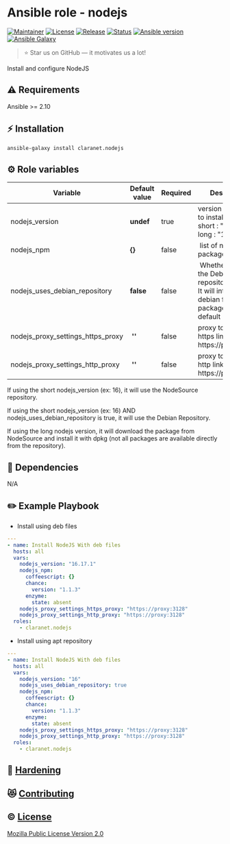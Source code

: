 # Ansible role - nodejs
[![Maintainer](https://img.shields.io/badge/maintained%20by-claranet-e00000?style=flat-square)](https://www.claranet.fr/)
[![License](https://img.shields.io/github/license/claranet/ansible-role-nodejs?style=flat-square)](LICENSE)
[![Release](https://img.shields.io/github/v/release/claranet/ansible-role-nodejs?style=flat-square)](https://github.com/claranet/ansible-role-nodejs/releases)
[![Status](https://img.shields.io/github/actions/workflow/status/claranet/ansible-role-nodejs/molecule.yml?style=flat-square&label=tests&branch=main)](https://github.com/claranet/ansible-role-nodejs/actions?query=workflow%3A%22Ansible+Molecule%22)
[![Ansible version](https://img.shields.io/badge/ansible-%3E%3D2.10-black.svg?style=flat-square&logo=ansible)](https://github.com/ansible/ansible)
[![Ansible Galaxy](https://img.shields.io/badge/ansible-galaxy-black.svg?style=flat-square&logo=ansible)](https://galaxy.ansible.com/claranet/nodejs)


> :star: Star us on GitHub — it motivates us a lot!

Install and configure NodeJS

## :warning: Requirements

Ansible >= 2.10

## :zap: Installation

```bash
ansible-galaxy install claranet.nodejs
```

## :gear: Role variables

Variable                          | Default value | Required | Description
----------------------------------|---------------|----------|---------------------------------------------------------------------
nodejs_version                    | **undef**     | true     | version of nodejs to install. It can be short : "16" or long : "16.11"
nodejs_npm                        | **{}**      | false    | list of npm packages to install
nodejs_uses_debian_repository     | **false**     | false    | Whether to use the Debian repository or not. It will intall from debian file package by default
nodejs_proxy_settings_https_proxy | **''**      | false    | proxy to use to get https links. Ex: https://proxy:3128
nodejs_proxy_settings_http_proxy  | **''**      | false    | proxy to use to get http links. Ex: https://proxy:3128

If using the short nodejs_version (ex: 16), it will use the NodeSource repository.

If using the short nodejs_version (ex: 16) AND nodejs_uses_debian_repository is true, it will use the Debian Repository.

If using the long nodejs version, it will download the package from NodeSource and install it with dpkg (not all packages are available directly from the repository).


## :arrows_counterclockwise: Dependencies

N/A

## :pencil2: Example Playbook

* Install using deb files

```yaml
---
- name: Install NodeJS With deb files
  hosts: all
  vars:
    nodejs_version: "16.17.1"
    nodejs_npm:
      coffeescript: {}
      chance:
        version: "1.1.3"
      enzyme:
        state: absent
    nodejs_proxy_settings_https_proxy: "https://proxy:3128"
    nodejs_proxy_settings_http_proxy: "https://proxy:3128"
  roles:
    - claranet.nodejs
```

* Install using apt repository

```yaml
---
- name: Install NodeJS With deb files
  hosts: all
  vars:
    nodejs_version: "16"
    nodejs_uses_debian_repository: true
    nodejs_npm:
      coffeescript: {}
      chance:
        version: "1.1.3"
      enzyme:
        state: absent
    nodejs_proxy_settings_https_proxy: "https://proxy:3128"
    nodejs_proxy_settings_http_proxy: "https://proxy:3128"
  roles:
    - claranet.nodejs
```

## :closed_lock_with_key: [Hardening](HARDENING.md)

## :heart_eyes_cat: [Contributing](CONTRIBUTING.md)

## :copyright: [License](LICENSE)

[Mozilla Public License Version 2.0](https://www.mozilla.org/en-US/MPL/2.0/)
